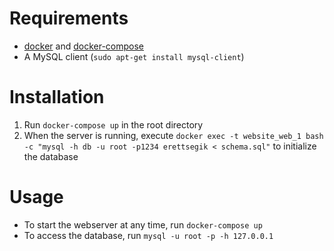 # Requirements

 - [docker](https://docs.docker.com/) and [docker-compose](https://docs.docker.com/compose/install/)
 - A MySQL client (`sudo apt-get install mysql-client`)

# Installation

1. Run `docker-compose up` in the root directory
2. When the server is running, execute `docker exec -t website_web_1 bash -c "mysql -h db -u root -p1234 erettsegik < schema.sql"` to initialize the database

# Usage

 - To start the webserver at any time, run `docker-compose up`
 - To access the database, run `mysql -u root -p -h 127.0.0.1`
